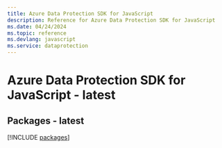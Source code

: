 ```yaml
---
title: Azure Data Protection SDK for JavaScript
description: Reference for Azure Data Protection SDK for JavaScript
ms.date: 04/24/2024
ms.topic: reference
ms.devlang: javascript
ms.service: dataprotection
---
```

# Azure Data Protection SDK for JavaScript - latest
## Packages - latest
[!INCLUDE [packages](data-protection-index.md)]